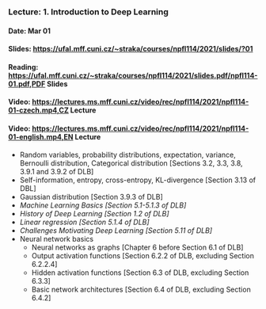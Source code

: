 ### Lecture: 1. Introduction to Deep Learning
#### Date: Mar 01
#### Slides: https://ufal.mff.cuni.cz/~straka/courses/npfl114/2021/slides/?01
#### Reading: https://ufal.mff.cuni.cz/~straka/courses/npfl114/2021/slides.pdf/npfl114-01.pdf,PDF Slides
#### Video: https://lectures.ms.mff.cuni.cz/video/rec/npfl114/2021/npfl114-01-czech.mp4,CZ Lecture
#### Video: https://lectures.ms.mff.cuni.cz/video/rec/npfl114/2021/npfl114-01-english.mp4,EN Lecture

- Random variables, probability distributions, expectation, variance, Bernoulli
  distribution, Categorical distribution [Sections 3.2, 3.3, 3.8, 3.9.1 and 3.9.2 of DLB]
- Self-information, entropy, cross-entropy, KL-divergence [Section 3.13 of DBL]
- Gaussian distribution [Section 3.9.3 of DLB]
- *Machine Learning Basics [Section 5.1-5.1.3 of DLB]*
- *History of Deep Learning [Section 1.2 of DLB]*
- *Linear regression [Section 5.1.4 of DLB]*
- *Challenges Motivating Deep Learning [Section 5.11 of DLB]*
- Neural network basics
  - Neural networks as graphs [Chapter 6 before Section 6.1 of DLB]
  - Output activation functions [Section 6.2.2 of DLB, excluding Section 6.2.2.4]
  - Hidden activation functions [Section 6.3 of DLB, excluding Section 6.3.3]
  - Basic network architectures [Section 6.4 of DLB, excluding Section 6.4.2]
